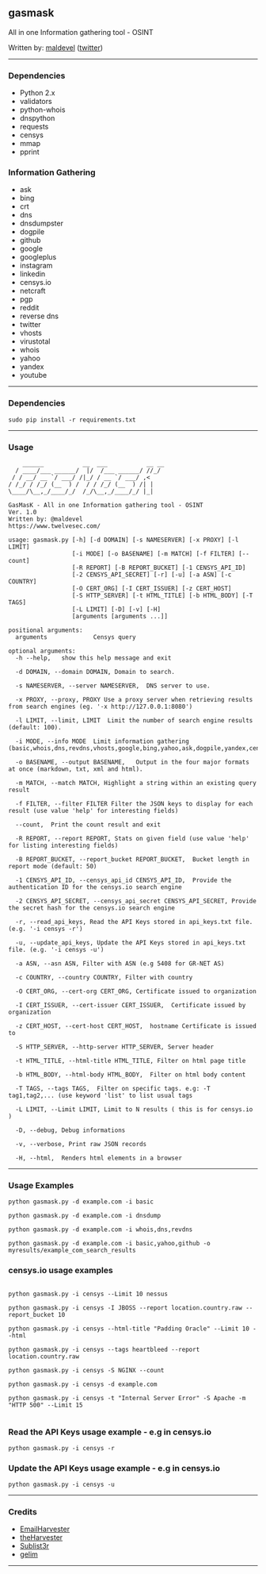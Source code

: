 ## gasmask

All in one Information gathering tool - OSINT

Written by: [maldevel](https://github.com/maldevel) ([twitter](https://twitter.com/maldevel))

---

### Dependencies

* Python 2.x
* validators
* python-whois
* dnspython
* requests
* censys
* mmap
* pprint


### Information Gathering

* ask
* bing
* crt
* dns
* dnsdumpster
* dogpile
* github
* google
* googleplus
* instagram
* linkedin
* censys.io
* netcraft
* pgp
* reddit
* reverse dns
* twitter
* vhosts
* virustotal
* whois
* yahoo
* yandex
* youtube

---

### Dependencies

```
sudo pip install -r requirements.txt
```

---

### Usage

```
    ______           __  ___           __ __
  / ____/___ ______/  |/  /___ ______/ //_/
 / / __/ __ `/ ___/ /|_/ / __ `/ ___/ ,<
/ /_/ / /_/ (__  ) /  / / /_/ (__  ) /| |
\____/\__,_/____/_/  /_/\__,_/____/_/ |_|

GasMasK - All in one Information gathering tool - OSINT
Ver. 1.0
Written by: @maldevel
https://www.twelvesec.com/

usage: gasmask.py [-h] [-d DOMAIN] [-s NAMESERVER] [-x PROXY] [-l LIMIT]
                  [-i MODE] [-o BASENAME] [-m MATCH] [-f FILTER] [--count]
                  [-R REPORT] [-B REPORT_BUCKET] [-1 CENSYS_API_ID]
                  [-2 CENSYS_API_SECRET] [-r] [-u] [-a ASN] [-c COUNTRY]
                  [-O CERT_ORG] [-I CERT_ISSUER] [-z CERT_HOST]
                  [-S HTTP_SERVER] [-t HTML_TITLE] [-b HTML_BODY] [-T TAGS]
                  [-L LIMIT] [-D] [-v] [-H]
                  [arguments [arguments ...]]

positional arguments:
  arguments             Censys query

optional arguments:
  -h --help,   show this help message and exit
  
  -d DOMAIN, --domain DOMAIN, Domain to search.
  
  -s NAMESERVER, --server NAMESERVER,  DNS server to use.
  
  -x PROXY, --proxy, PROXY Use a proxy server when retrieving results from search engines (eg. '-x http://127.0.0.1:8080')
  
  -l LIMIT, --limit, LIMIT  Limit the number of search engine results (default: 100).
  
  -i MODE, --info MODE  Limit information gathering (basic,whois,dns,revdns,vhosts,google,bing,yahoo,ask,dogpile,yandex,censys,linkedin,twitter,googleplus,youtube,reddit,github,instagram,crt,pgp,netcraft,virustotal,dnsdump).
  
  -o BASENAME, --output BASENAME,   Output in the four major formats at once (markdown, txt, xml and html).
  
  -m MATCH, --match MATCH, Highlight a string within an existing query result
  
  -f FILTER, --filter FILTER Filter the JSON keys to display for each result (use value 'help' for interesting fields)
  
  --count,  Print the count result and exit
  
  -R REPORT, --report REPORT, Stats on given field (use value 'help' for listing interesting fields)
						
  -B REPORT_BUCKET, --report_bucket REPORT_BUCKET,  Bucket length in report mode (default: 50)
						
  -1 CENSYS_API_ID, --censys_api_id CENSYS_API_ID,  Provide the authentication ID for the censys.io search engine
  
  -2 CENSYS_API_SECRET, --censys_api_secret CENSYS_API_SECRET, Provide the secret hash for the censys.io search engine
						
  -r, --read_api_keys, Read the API Keys stored in api_keys.txt file. (e.g. '-i censys -r')
  
  -u, --update_api_keys, Update the API Keys stored in api_keys.txt file. (e.g. '-i censys -u')
						
  -a ASN, --asn ASN, Filter with ASN (e.g 5408 for GR-NET AS)
  
  -c COUNTRY, --country COUNTRY, Filter with country
  
  -O CERT_ORG, --cert-org CERT_ORG, Certificate issued to organization
  
  -I CERT_ISSUER, --cert-issuer CERT_ISSUER,  Certificate issued by organization
  
  -z CERT_HOST, --cert-host CERT_HOST,  hostname Certificate is issued to
						
  -S HTTP_SERVER, --http-server HTTP_SERVER, Server header
  
  -t HTML_TITLE, --html-title HTML_TITLE, Filter on html page title
  
  -b HTML_BODY, --html-body HTML_BODY,  Filter on html body content
  
  -T TAGS, --tags TAGS,  Filter on specific tags. e.g: -T tag1,tag2,... (use keyword 'list' to list usual tags
  
  -L LIMIT, --Limit LIMIT, Limit to N results ( this is for censys.io )
  
  -D, --debug, Debug informations
  
  -v, --verbose, Print raw JSON records
  
  -H, --html,  Renders html elements in a browser

```

---

### Usage Examples

```
python gasmask.py -d example.com -i basic

python gasmask.py -d example.com -i dnsdump

python gasmask.py -d example.com -i whois,dns,revdns

python gasmask.py -d example.com -i basic,yahoo,github -o myresults/example_com_search_results

```

### censys.io usage examples 

```

python gasmask.py -i censys --Limit 10 nessus

python gasmask.py -i censys -I JBOSS --report location.country.raw --report_bucket 10

python gasmask.py -i censys --html-title "Padding Oracle" --Limit 10 --html

python gasmask.py -i censys --tags heartbleed --report location.country.raw

python gasmask.py -i censys -S NGINX --count

python gasmask.py -i censys -d example.com

python gasmask.py -i censys -t "Internal Server Error" -S Apache -m "HTTP 500" --Limit 15


```

### Read the API Keys usage example - e.g in censys.io  

```
python gasmask.py -i censys -r 

```

### Update the API Keys usage example - e.g in censys.io  

```
python gasmask.py -i censys -u 

```

---

### Credits

* [EmailHarvester](https://github.com/maldevel/EmailHarvester)
* [theHarvester](https://github.com/laramies/theHarvester)
* [Sublist3r](https://github.com/aboul3la/Sublist3r)
* [gelim](https://github.com/gelim/censys)

---
